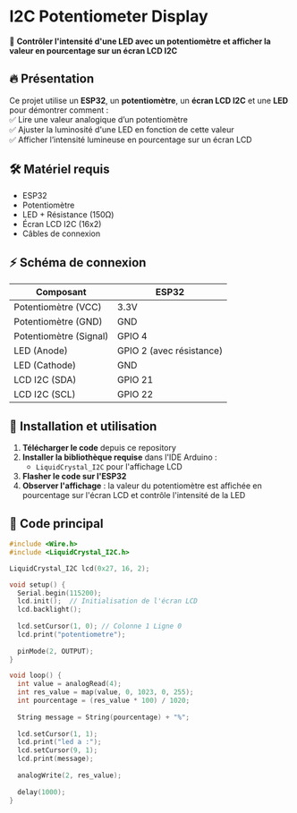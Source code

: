 # I2C Potentiometer Display  

📌 **Contrôler l'intensité d'une LED avec un potentiomètre et afficher la valeur en pourcentage sur un écran LCD I2C**  

## 🔥 Présentation  
Ce projet utilise un **ESP32**, un **potentiomètre**, un **écran LCD I2C** et une **LED** pour démontrer comment :  
✅ Lire une valeur analogique d’un potentiomètre  
✅ Ajuster la luminosité d'une LED en fonction de cette valeur  
✅ Afficher l’intensité lumineuse en pourcentage sur un écran LCD  

## 🛠 Matériel requis  
- ESP32  
- Potentiomètre  
- LED + Résistance (150Ω)  
- Écran LCD I2C (16x2)  
- Câbles de connexion  

## ⚡ Schéma de connexion  
| Composant | ESP32 |  
|-----------|-------|  
| Potentiomètre (VCC) | 3.3V |  
| Potentiomètre (GND) | GND |  
| Potentiomètre (Signal) | GPIO 4 |  
| LED (Anode) | GPIO 2 (avec résistance) |  
| LED (Cathode) | GND |  
| LCD I2C (SDA) | GPIO 21 |  
| LCD I2C (SCL) | GPIO 22 |  

## 🚀 Installation et utilisation  
1. **Télécharger le code** depuis ce repository  
2. **Installer la bibliothèque requise** dans l'IDE Arduino :  
   - `LiquidCrystal_I2C` pour l'affichage LCD  
3. **Flasher le code sur l'ESP32**  
4. **Observer l'affichage** : la valeur du potentiomètre est affichée en pourcentage sur l'écran LCD et contrôle l'intensité de la LED  

## 📝 Code principal  
```cpp
#include <Wire.h>
#include <LiquidCrystal_I2C.h>

LiquidCrystal_I2C lcd(0x27, 16, 2);

void setup() {
  Serial.begin(115200);
  lcd.init();  // Initialisation de l'écran LCD
  lcd.backlight();
  
  lcd.setCursor(1, 0); // Colonne 1 Ligne 0
  lcd.print("potentiometre");
  
  pinMode(2, OUTPUT);
}

void loop() {
  int value = analogRead(4);
  int res_value = map(value, 0, 1023, 0, 255);
  int pourcentage = (res_value * 100) / 1020;
  
  String message = String(pourcentage) + "%";
  
  lcd.setCursor(1, 1);
  lcd.print("led a :");
  lcd.setCursor(9, 1);
  lcd.print(message);
  
  analogWrite(2, res_value);
  
  delay(1000);
}
